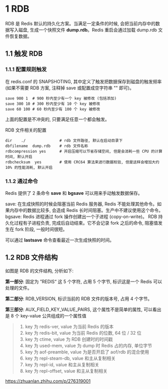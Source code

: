 # 1 RDB

RDB 是 Redis 默认的持久化方案。当满足一定条件的时候, 会把当前内存中的数据写入磁盘, 生成一个快照文件 **dump.rdb**。Redis 重启会通过加载 dump.rdb 文件恢复数据。  


## 1.1 触发 RDB 

### 1.1.1 配置规则触发

在 redis.conf 的 SNAPSHOTING, 其中定义了触发把数据保存到磁盘的触发频率 (如果不需要 RDB 方案, 注释掉 save 或配置成空字符串 "" 即可)。

```
save 900 1  # 900 秒内至少有一个 key 被修改 (包括添加)
save 300 10 # 300 秒内至少有 10 个 key 被修改
save 60 100 # 60 秒内至少有 100 个 key 被修改
```

上面的配置是不冲突的, 只要满足任意一个都会触发。

RDB 文件相关的配置

```
dir    ./               # rdb 文件路径, 默认在启动目录下
dbfilename  dump.rdb    # rdb 文件名称
rdbcompression yes      # 开启压缩可以节省存储空间, 但是会消耗一些 CPU 的计算时间, 默认开启
rdbchecksum  yes        # 使用 CRC64 算法来进行数据校验, 但是这样会增加大约 10% 的性能消耗, 默认开启
```

### 1.1.2 通过命令

Redis 提供了 2 条命令 **save** 和 **bgsave** 可以用来手动触发数据保存。

save: 在生成快照的时候会阻塞当前 Redis 服务器, Redis 不能处理其他命令。如果内存中的数据比较多, 会造成 Redis 长时间阻塞。生产中不建议使用这个命令。  
bgsave: Redis 进程通过 fork 操作创建出一个子进程 (copy-on-write)。 RDB 持久化过程有子进程负责, 完成后自动结束。它不会记录 fork 之后的命令, 阻塞值发生在 fork 阶段, 一般时间很短。

可以通过 **lastsave** 命令查看最近一次生成快照的时间。

## 1.2 RDB 文件结构


如图是 RDB 的文件结构, 分析如下:

**第一部分**: 固定为 ”REDIS“ 这 5 个字符, 占用 5 个字节, 标识这是一个 Redis 可以处理的文件。

**第二部分**: RDB_VERSION, 标识当前的 RDB 文件的版本号, 占用 4 个字节。

**第三部分**: AUX_FIELD_KEY_VALUE_PAIRS, 这个属性不是简单的属性, 可以看出是 8 个 key-value 公共组成的一个属性值
> 1. key 为 redis-ver, value 为当前 Redis 的版本
> 2. key 为 redis-bit, value 为当前 Redis 的位数, 64 位 / 32 位
> 3. key 为 ctime, value 为 RDB 创建时的时间戳
> 4. key 为 used-mem, value 为 dump 时 Redis 占的内存, 单位字节
> 5. key 为 aof-preamble, value 为是否开启了 aof/rdb 的混合使用
> 6. key 为 repl-steam-db, value 和主从复制相关
> 7. key 为 repl-id, value 和主从复制相关
> 8. key 为 repl-offset, value 和主从复制相关 


https://zhuanlan.zhihu.com/p/276319001